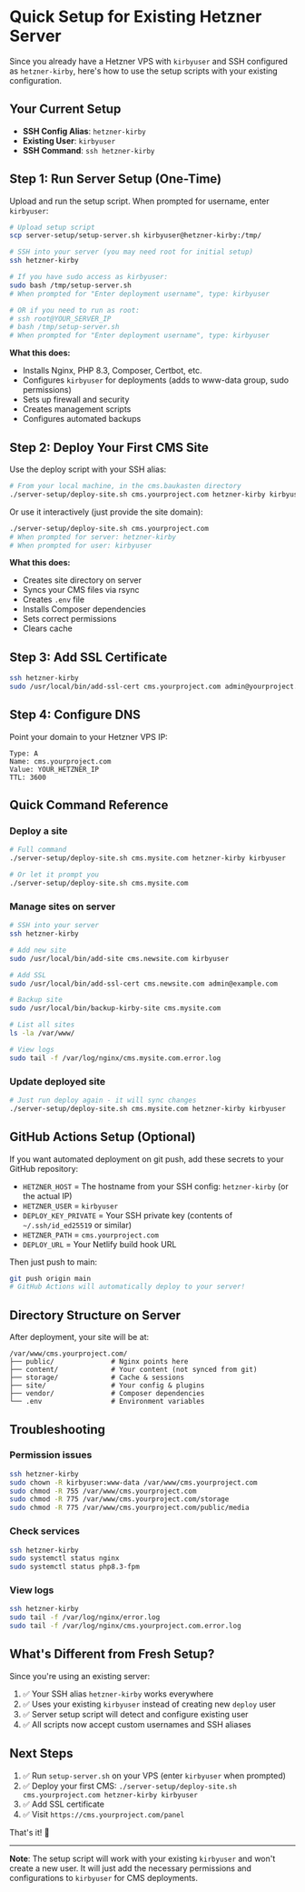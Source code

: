 # Quick Setup for Existing Hetzner Server

Since you already have a Hetzner VPS with `kirbyuser` and SSH configured as `hetzner-kirby`, here's how to use the setup scripts with your existing configuration.

## Your Current Setup

- **SSH Config Alias**: `hetzner-kirby`
- **Existing User**: `kirbyuser`
- **SSH Command**: `ssh hetzner-kirby`

## Step 1: Run Server Setup (One-Time)

Upload and run the setup script. When prompted for username, enter `kirbyuser`:

```bash
# Upload setup script
scp server-setup/setup-server.sh kirbyuser@hetzner-kirby:/tmp/

# SSH into your server (you may need root for initial setup)
ssh hetzner-kirby

# If you have sudo access as kirbyuser:
sudo bash /tmp/setup-server.sh
# When prompted for "Enter deployment username", type: kirbyuser

# OR if you need to run as root:
# ssh root@YOUR_SERVER_IP
# bash /tmp/setup-server.sh
# When prompted for "Enter deployment username", type: kirbyuser
```

**What this does:**
- Installs Nginx, PHP 8.3, Composer, Certbot, etc.
- Configures `kirbyuser` for deployments (adds to www-data group, sudo permissions)
- Sets up firewall and security
- Creates management scripts
- Configures automated backups

## Step 2: Deploy Your First CMS Site

Use the deploy script with your SSH alias:

```bash
# From your local machine, in the cms.baukasten directory
./server-setup/deploy-site.sh cms.yourproject.com hetzner-kirby kirbyuser
```

Or use it interactively (just provide the site domain):

```bash
./server-setup/deploy-site.sh cms.yourproject.com
# When prompted for server: hetzner-kirby
# When prompted for user: kirbyuser
```

**What this does:**
- Creates site directory on server
- Syncs your CMS files via rsync
- Creates `.env` file
- Installs Composer dependencies
- Sets correct permissions
- Clears cache

## Step 3: Add SSL Certificate

```bash
ssh hetzner-kirby
sudo /usr/local/bin/add-ssl-cert cms.yourproject.com admin@yourproject.com
```

## Step 4: Configure DNS

Point your domain to your Hetzner VPS IP:

```
Type: A
Name: cms.yourproject.com
Value: YOUR_HETZNER_IP
TTL: 3600
```

## Quick Command Reference

### Deploy a site

```bash
# Full command
./server-setup/deploy-site.sh cms.mysite.com hetzner-kirby kirbyuser

# Or let it prompt you
./server-setup/deploy-site.sh cms.mysite.com
```

### Manage sites on server

```bash
# SSH into your server
ssh hetzner-kirby

# Add new site
sudo /usr/local/bin/add-site cms.newsite.com kirbyuser

# Add SSL
sudo /usr/local/bin/add-ssl-cert cms.newsite.com admin@example.com

# Backup site
sudo /usr/local/bin/backup-kirby-site cms.mysite.com

# List all sites
ls -la /var/www/

# View logs
sudo tail -f /var/log/nginx/cms.mysite.com.error.log
```

### Update deployed site

```bash
# Just run deploy again - it will sync changes
./server-setup/deploy-site.sh cms.mysite.com hetzner-kirby kirbyuser
```

## GitHub Actions Setup (Optional)

If you want automated deployment on git push, add these secrets to your GitHub repository:

- `HETZNER_HOST` = The hostname from your SSH config: `hetzner-kirby` (or the actual IP)
- `HETZNER_USER` = `kirbyuser`
- `DEPLOY_KEY_PRIVATE` = Your SSH private key (contents of `~/.ssh/id_ed25519` or similar)
- `HETZNER_PATH` = `cms.yourproject.com`
- `DEPLOY_URL` = Your Netlify build hook URL

Then just push to main:

```bash
git push origin main
# GitHub Actions will automatically deploy to your server!
```

## Directory Structure on Server

After deployment, your site will be at:

```
/var/www/cms.yourproject.com/
├── public/              # Nginx points here
├── content/             # Your content (not synced from git)
├── storage/             # Cache & sessions
├── site/                # Your config & plugins
├── vendor/              # Composer dependencies
└── .env                 # Environment variables
```

## Troubleshooting

### Permission issues

```bash
ssh hetzner-kirby
sudo chown -R kirbyuser:www-data /var/www/cms.yourproject.com
sudo chmod -R 755 /var/www/cms.yourproject.com
sudo chmod -R 775 /var/www/cms.yourproject.com/storage
sudo chmod -R 775 /var/www/cms.yourproject.com/public/media
```

### Check services

```bash
ssh hetzner-kirby
sudo systemctl status nginx
sudo systemctl status php8.3-fpm
```

### View logs

```bash
ssh hetzner-kirby
sudo tail -f /var/log/nginx/error.log
sudo tail -f /var/log/nginx/cms.yourproject.com.error.log
```

## What's Different from Fresh Setup?

Since you're using an existing server:

1. ✅ Your SSH alias `hetzner-kirby` works everywhere
2. ✅ Uses your existing `kirbyuser` instead of creating new `deploy` user
3. ✅ Server setup script will detect and configure existing user
4. ✅ All scripts now accept custom usernames and SSH aliases

## Next Steps

1. ✅ Run `setup-server.sh` on your VPS (enter `kirbyuser` when prompted)
2. ✅ Deploy your first CMS: `./server-setup/deploy-site.sh cms.yourproject.com hetzner-kirby kirbyuser`
3. ✅ Add SSL certificate
4. ✅ Visit `https://cms.yourproject.com/panel`

That's it! 🎉

---

**Note**: The setup script will work with your existing `kirbyuser` and won't create a new user. It will just add the necessary permissions and configurations to `kirbyuser` for CMS deployments.

